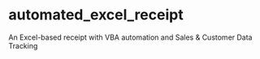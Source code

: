 # automated_excel_receipt
An Excel-based receipt with VBA automation and Sales &amp; Customer Data Tracking

